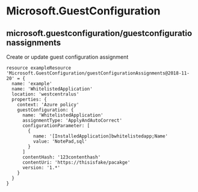 # Microsoft.GuestConfiguration

## microsoft.guestconfiguration/guestconfigurationassignments

Create or update guest configuration assignment
```bicep
resource exampleResource 'Microsoft.GuestConfiguration/guestConfigurationAssignments@2018-11-20' = {
  name: 'example'
  name: 'WhitelistedApplication'
  location: 'westcentralus'
  properties: {
    context: 'Azure policy'
    guestConfiguration: {
      name: 'WhitelistedApplication'
      assignmentType: 'ApplyAndAutoCorrect'
      configurationParameter: [
        {
          name: '[InstalledApplication]bwhitelistedapp;Name'
          value: 'NotePad,sql'
        }
      ]
      contentHash: '123contenthash'
      contentUri: 'https://thisisfake/pacakge'
      version: '1.*'
    }
  }
}
```

